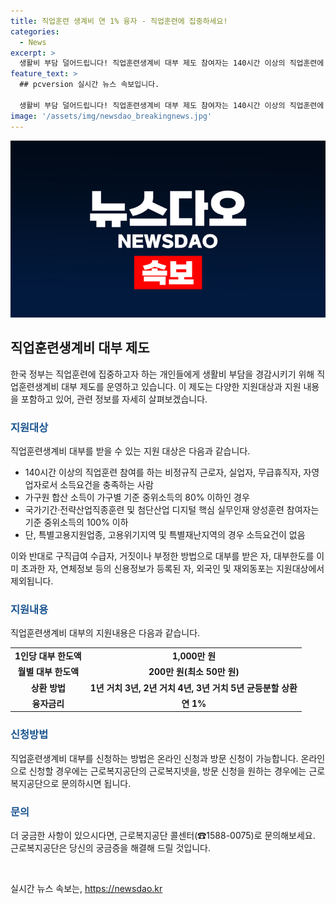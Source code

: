 ```yaml
---
title: 직업훈련 생계비 연 1% 융자 - 직업훈련에 집중하세요!
categories:
  - News
excerpt: >
  생활비 부담 덜어드립니다! 직업훈련생계비 대부 제도 참여자는 140시간 이상의 직업훈련에 참여하는 비정규직 근로자, 실업자, 무급휴직자, 자영업자 등입니다. 가구별 기준 중위소득의 80% 이하인 자가 대상이며 대부 한도액은 1,000만원(특별고용지원업종 등 예외 있음). 1%의 융자금리로 1~3년 거치 후 3~5년 동안 균등분할 상환 가능하며 온라인 및 방문 신청 가능합니다. 근로복지공단 콜센터(☎1588-0075)에서 문의하세요.
feature_text: >
  ## pcversion 실시간 뉴스 속보입니다.

  생활비 부담 덜어드립니다! 직업훈련생계비 대부 제도 참여자는 140시간 이상의 직업훈련에 참여하는 비정규직 근로자, 실업자, 무급휴직자, 자영업자 등입니다. 가구별 기준 중위소득의 80% 이하인 자가 대상이며 대부 한도액은 1,000만원(특별고용지원업종 등 예외 있음). 1%의 융자금리로 1~3년 거치 후 3~5년 동안 균등분할 상환 가능하며 온라인 및 방문 신청 가능합니다. 근로복지공단 콜센터(☎1588-0075)에서 문의하세요.
image: '/assets/img/newsdao_breakingnews.jpg'
---
```


<p><img src="/assets/img/newsdao_breakingnews.jpg" alt="pcversion 속보" /></p>

<h2 data-ke-size="size26">직업훈련생계비 대부 제도</h2>

<p>한국 정부는 직업훈련에 집중하고자 하는 개인들에게 생활비 부담을 경감시키기 위해 직업훈련생계비 대부 제도를 운영하고 있습니다. 이 제도는 다양한 지원대상과 지원 내용을 포함하고 있어, 관련 정보를 자세히 살펴보겠습니다.</p>

<h3><b><span style="color: #1a5490;">지원대상</span></b></h3>

<p>직업훈련생계비 대부를 받을 수 있는 지원 대상은 다음과 같습니다.</p>

<ul>
  <li>140시간 이상의 직업훈련 참여를 하는 비정규직 근로자, 실업자, 무급휴직자, 자영업자로서 소득요건을 충족하는 사람</li>
  <li>가구원 합산 소득이 가구별 기준 중위소득의 80% 이하인 경우</li>
  <li>국가기간·전략산업직종훈련 및 첨단산업 디지털 핵심 실무인재 양성훈련 참여자는 기준 중위소득의 100% 이하</li>
  <li>단, 특별고용지원업종, 고용위기지역 및 특별재난지역의 경우 소득요건이 없음</li>
</ul>

<p>이와 반대로 구직급여 수급자, 거짓이나 부정한 방법으로 대부를 받은 자, 대부한도를 이미 초과한 자, 연체정보 등의 신용정보가 등록된 자, 외국인 및 재외동포는 지원대상에서 제외됩니다.</p>

<h3><b><span style="color: #1a5490;">지원내용</span></b></h3>

<p>직업훈련생계비 대부의 지원내용은 다음과 같습니다.</p>

<table>
  <tr>
    <td style="text-align: center; height: 17px;"><b>1인당 대부 한도액</b></td>
    <td style="text-align: center; height: 17px;"><b>1,000만 원</b></td>
  </tr>
  <tr>
    <td style="text-align: center; height: 17px;"><b>월별 대부 한도액</b></td>
    <td style="text-align: center; height: 17px;"><b>200만 원(최소 50만 원)</b></td>
  </tr>
  <tr>
    <td style="text-align: center; height: 17px;"><b>상환 방법</b></td>
    <td style="text-align: center; height: 17px;"><b>1년 거치 3년, 2년 거치 4년, 3년 거치 5년 균등분할 상환</b></td>
  </tr>
  <tr>
    <td style="text-align: center; height: 17px;"><b>융자금리</b></td>
    <td style="text-align: center; height: 17px;"><b>연 1%</b></td>
  </tr>
</table>

<h3><b><span style="color: #1a5490;">신청방법</span></b></h3>

<p>직업훈련생계비 대부를 신청하는 방법은 온라인 신청과 방문 신청이 가능합니다. 온라인으로 신청할 경우에는 근로복지공단의 근로복지넷을, 방문 신청을 원하는 경우에는 근로복지공단으로 문의하시면 됩니다.</p>

<h3><b><span style="color: #1a5490;">문의</span></b></h3>

<p>더 궁금한 사항이 있으시다면, 근로복지공단 콜센터(☎1588-0075)로 문의해보세요. 근로복지공단은 당신의 궁금증을 해결해 드릴 것입니다.</p>

<p data-ke-size="size16">&nbsp;</p>
실시간 뉴스 속보는, <a href="https://newsdao.kr" rel="dofollow">https://newsdao.kr</a>



